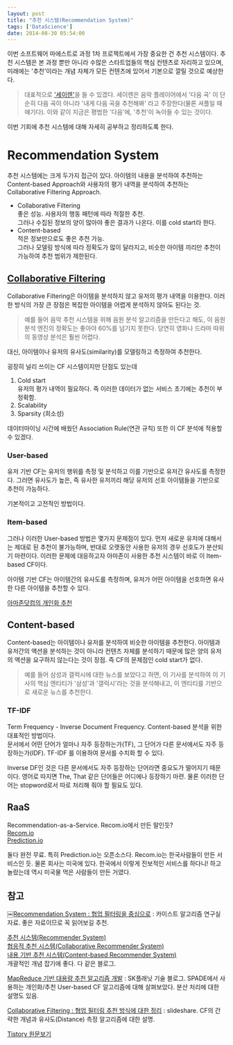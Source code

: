 ```yaml
---
layout: post
title: "추천 시스템(Recommendation System)"
tags: ['DataScience']
date: 2014-08-30 05:54:00
---
```

이번 소프트웨어 마에스트로 과정 1차 프로젝트에서 가장 중요한 건 추천 시스템이다. 추천 시스템은 본 과정 뿐만 아니라 수많은 스타트업들의 핵심 컨텐츠로 자리하고 있으며, 미래에는 '추천'이라는 개념 자체가 모든 컨텐츠에 있어서 기본으로 깔릴 것으로 예상한다. 

> 대표적으로 ['세이렌'](http://www.slideshare.net/deview/d2-38398255)을 들 수 있겠다. 세이렌은 음악 플레이어에서 '다음 곡' 이 단순히 다음 곡이 아니라 '내게 다음 곡을 추천해봐' 라고 주장한다(물론 셔플일 때 얘기다). 이와 같이 지금은 평범한 '다음'에, '추천'이 녹아들 수 있는 것이다.

이번 기회에 추천 시스템에 대해 자세히 공부하고 정리하도록 한다.

# Recommendation System

추천 시스템에는 크게 두가지 접근이 있다. 아이템의 내용을 분석하여 추천하는 Content-based Approach와 사용자의 평가 내역을 분석하여 추천하는 Collaborative Filtering Approach. 

  * Collaborative Filtering  
좋은 성능. 사용자의 행동 패턴에 따라 적절한 추천.  
그러나 수집된 정보의 양이 많아야 좋은 결과가 나온다. 이를 cold start라 한다.
  * Content-based  
적은 정보만으로도 좋은 추천 가능.  
그러나 모델링 방식에 따라 정확도가 많이 달라지고, 비슷한 아이템 끼리만 추천이 가능하여 추천 범위가 제한된다.

## [Collaborative Filtering](http://ko.wikipedia.org/wiki/%ED%98%91%EC%97%85_%ED%95%84%ED%84%B0%EB%A7%81)

Collaborative Filtering은 아이템을 분석하지 않고 유저의 평가 내역을 이용한다. 이러한 방식의 가장 큰 장점은 복잡한 아이템을 어렵게 분석하지 않아도 된다는 것. 

> 예를 들어 음악 추천 시스템을 위해 음원 분석 알고리즘을 만든다고 해도, 이 음원 분석 엔진의 정확도는 좋아야 60%를 넘기지 못한다. 당연히 영화나 드라마 따위의 동영상 분석은 훨씬 어렵다. 

대신, 아이템이나 유저의 유사도(similarity)를 모델링하고 측정하여 추천한다.

굉장히 널리 쓰이는 CF 시스템이지만 단점도 있는데

  1. Cold start  
유저의 평가 내역이 필요하다. 즉 이러한 데이터가 없는 서비스 초기에는 추천이 부정확함.
  2. Scalability
  3. Sparsity (희소성)

데이터마이닝 시간에 배웠던 Association Rule(연관 규칙) 또한 이 CF 분석에 적용할 수 있겠다.

### User-based

유저 기반 CF는 유저의 행위를 측정 및 분석하고 이를 기반으로 유저간 유사도를 측정한다. 그러면 유사도가 높은, 즉 유사한 유저끼리 해당 유저의 선호 아이템들을 기반으로 추천이 가능하다.

기본적이고 고전적인 방법이다.

### Item-based

그러나 이러한 User-based 방법은 몇가지 문제점이 있다. 먼저 새로운 유저에 대해서는 제대로 된 추천이 불가능하며, 반대로 오랫동안 사용한 유저의 경우 선호도가 분산되기 마련이다. 이러한 문제에 대응하고자 아마존이 사용한 추천 시스템이 바로 이 Item-based CF이다.

아이템 기반 CF는 아이템간의 유사도를 측정하며, 유저가 어떤 아이템을 선호하면 유사한 다른 아이템을 추천할 수 있다.

[아마존닷컴의 개인화 추천](http://worldcup.tistory.com/2460427)

## Content-based

Content-based는 아이템이나 유저를 분석하여 비슷한 아이템을 추천한다. 아이템과 유저간의 액션을 분석하는 것이 아니라 컨텐츠 자체를 분석하기 때문에 많은 양의 유저의 액션을 요구하지 않는다는 것이 장점. 즉 CF의 문제점인 cold start가 없다.

> 예를 들어 삼성과 갤럭시에 대한 뉴스를 보았다고 하면, 이 기사를 분석하여 이 기사의 핵심 엔티티가 '삼성'과 '갤럭시'라는 것을 분석해내고, 이 엔티티를 기반으로 새로운 뉴스를 추천한다.

### TF-IDF

Term Frequency - Inverse Document Frequency. Content-based 분석을 위한 대표적인 방법이다.  
문서에서 어떤 단어가 얼마나 자주 등장하는가(TF), 그 단어가 다른 문서에서도 자주 등장하는가(IDF). TF-IDF 를 이용하여 문서를 수치화 할 수 있다.

Inverse DF인 것은 다른 문서에서도 자주 등장하는 단어라면 중요도가 떨어지기 때문이다. 영어로 따지면 The, That 같은 단어들은 어디에나 등장하기 마련. 물론 이러한 단어는 stopword로서 따로 처리해 줘야 할 필요도 있다.

## RaaS

Recommendation-as-a-Service. Recom.io에서 만든 말인듯?  
[Recom.io](http://recom.io/)  
[Prediction.io](http://prediction.io/)

둘다 완전 무료. 특히 Prediction.io는 오픈소스다. Recom.io는 한국사람들이 만든 서비스인 듯. 물론 회사는 미국에 있다. 한국에서 이렇게 진보적인 서비스를 하다니! 하고 놀랐는데 역시 미국물 먹은 사람들이 만든 거였다.

## 참고

[￼Recommendation System : 협업 필터링을 중심으로](http://rosaec.snu.ac.kr/meet/file/20120728b.pdf) : 카이스트 알고리즘 연구실 자료. 좋은 자료이므로 꼭 읽어보길 추천.

[추천 시스템(Recommender System)](http://dsmoon.tistory.com/entry/%EC%B6%94%EC%B2%9C-%EC%8B%9C%EC%8A%A4%ED%85%9CRecommender-system)  
[협응적 추천 시스템(Collaborative Recommender System)](http://dsmoon.tistory.com/entry/CollaborativeRecommenderSystem)  
[내용 기반 추천 시스템(Content-based Recommender System)](http://dsmoon.tistory.com/entry/Contentbased-recommendation)  
개괄적인 개념 잡기에 좋다. 다 같은 블로그.

[MapReduce 기반 대용량 추천 알고리즘 개발](http://readme.skplanet.com/?p=2509) : SK플래닛 기술 블로그. SPADE에서 사용하는 개인화/추천 User-based CF 알고리즘에 대해 살펴보았다. 분산 처리에 대한 설명도 있음.

[Collaborative Filtering : 협업 필터링 추천 방식에 대한 정리](http://www.slideshare.net/springloops/collaborative-filtering-23732558) : slideshare. CF의 간략한 개념과 유사도(Distance) 측정 알고리즘에 대한 설명.


[Tistory 원문보기](http://khanrc.tistory.com/29)
